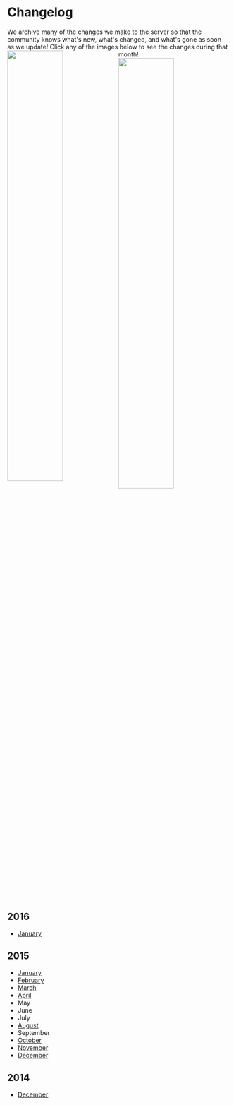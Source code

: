 ---
---
# Changelog

We archive many of the changes we make to the server so that the community knows what's new, what's changed, and what's gone as soon as we update! Click any of the images below to see the changes during that month!
<img style="float: left; max-width:464px; width: 50%;" src="{{site.baseurl}}/media/Worlds_Nether.jpg" />
  <a href="{{site.baseurl}}/the-end"><img class="cl" style="float: right; max-width:464px; width: 50%;" src="{{site.baseurl}}/media/Worlds_End.jpg" /></a>


## 2016
* [January](https://docs.google.com/spreadsheets/d/10KEP6huoIN767tKY6uikXNoUYw2gwgbFl26b-TNojXA/edit?usp=sharing#gid=0)

## 2015

* [January]({{site.baseurl}}/cl/2015/1)
* [February]({{site.baseurl}}/cl/2015/2)
* [March]({{site.baseurl}}/cl/2015/3)
* [April]({{site.baseurl}}/cl/2015/4)
* May
* June
* July
* [August]({{site.baseurl}}/cl/2015/8)
* September
* [October]({{site.baseurl}}/cl/2015/10)
* [November]({{site.baseurl}}/cl/2015/11)
* [December]({{site.baseurl}}/cl/2015/12)

## 2014

* [December]({{site.baseurl}}/cl/2014/12)

